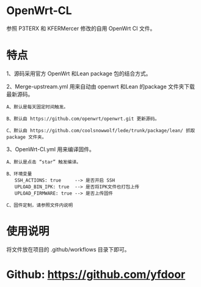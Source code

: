# OpenWrt-CL
参照 P3TERX 和 KFERMercer 修改的自用 OpenWrt CI 文件。

# 特点
1、源码采用官方 OpenWrt 和Lean package 包的结合方式。

2、Merge-upstream.yml 用来自动由 openwrt 和Lean 的package 文件夹下载最新源码。

    A、默认是每天固定时间触发。
    
    B、默认由 https://github.com/openwrt/openwrt.git 更新源码。
    
    C、默认由 https://github.com/coolsnowwolf/lede/trunk/package/lean/ 抓取 package 文件夹。

3、OpenWrt-CI.yml 用来编译固件。

    A、默认是点击 “star” 触发编译。
    
    B、环境变量
       SSH_ACTIONS: true     --> 是否开启 SSH
       UPLOAD_BIN_IPK: true  --> 是否将IPK文件也打包上传
       UPLOAD_FIRMWARE: true --> 是否上传固件
       
    C、固件定制，请参照文件内说明   
 
# 使用说明
将文件放在项目的 .github/workflows 目录下即可。


# Github: https://github.com/yfdoor
